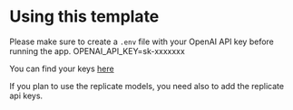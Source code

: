 # Using this template

Please make sure to create a `.env` file with your OpenAI API key before running the app.
OPENAI_API_KEY=sk-xxxxxxx

You can find your keys [here](https://platform.openai.com/account/api-keys)

If you plan to use the replicate models, you need also to add the replicate api keys.
